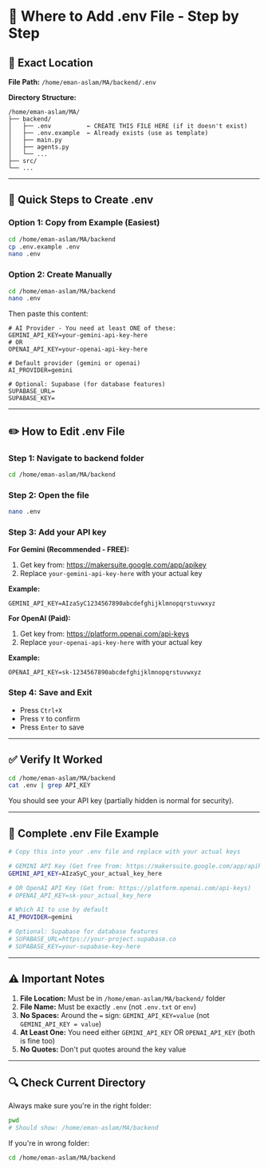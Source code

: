 # 📍 Where to Add .env File - Step by Step

## 📂 Exact Location

**File Path:** `/home/eman-aslam/MA/backend/.env`

**Directory Structure:**
```
/home/eman-aslam/MA/
├── backend/
│   ├── .env          ← CREATE THIS FILE HERE (if it doesn't exist)
│   ├── .env.example  ← Already exists (use as template)
│   ├── main.py
│   ├── agents.py
│   └── ...
├── src/
└── ...
```

---

## 🚀 Quick Steps to Create .env

### Option 1: Copy from Example (Easiest)
```bash
cd /home/eman-aslam/MA/backend
cp .env.example .env
nano .env
```

### Option 2: Create Manually
```bash
cd /home/eman-aslam/MA/backend
nano .env
```

Then paste this content:
```
# AI Provider - You need at least ONE of these:
GEMINI_API_KEY=your-gemini-api-key-here
# OR
OPENAI_API_KEY=your-openai-api-key-here

# Default provider (gemini or openai)
AI_PROVIDER=gemini

# Optional: Supabase (for database features)
SUPABASE_URL=
SUPABASE_KEY=
```

---

## ✏️ How to Edit .env File

### Step 1: Navigate to backend folder
```bash
cd /home/eman-aslam/MA/backend
```

### Step 2: Open the file
```bash
nano .env
```

### Step 3: Add your API key

**For Gemini (Recommended - FREE):**
1. Get key from: https://makersuite.google.com/app/apikey
2. Replace `your-gemini-api-key-here` with your actual key

**Example:**
```
GEMINI_API_KEY=AIzaSyC1234567890abcdefghijklmnopqrstuvwxyz
```

**For OpenAI (Paid):**
1. Get key from: https://platform.openai.com/api-keys
2. Replace `your-openai-api-key-here` with your actual key

**Example:**
```
OPENAI_API_KEY=sk-1234567890abcdefghijklmnopqrstuvwxyz
```

### Step 4: Save and Exit
- Press `Ctrl+X`
- Press `Y` to confirm
- Press `Enter` to save

---

## ✅ Verify It Worked

```bash
cd /home/eman-aslam/MA/backend
cat .env | grep API_KEY
```

You should see your API key (partially hidden is normal for security).

---

## 📝 Complete .env File Example

```bash
# Copy this into your .env file and replace with your actual keys

# GEMINI API Key (Get free from: https://makersuite.google.com/app/apikey)
GEMINI_API_KEY=AIzaSyC_your_actual_key_here

# OR OpenAI API Key (Get from: https://platform.openai.com/api-keys)
# OPENAI_API_KEY=sk-your_actual_key_here

# Which AI to use by default
AI_PROVIDER=gemini

# Optional: Supabase for database features
# SUPABASE_URL=https://your-project.supabase.co
# SUPABASE_KEY=your-supabase-key-here
```

---

## ⚠️ Important Notes

1. **File Location:** Must be in `/home/eman-aslam/MA/backend/` folder
2. **File Name:** Must be exactly `.env` (not `.env.txt` or `env`)
3. **No Spaces:** Around the `=` sign: `GEMINI_API_KEY=value` (not `GEMINI_API_KEY = value`)
4. **At Least One:** You need either `GEMINI_API_KEY` OR `OPENAI_API_KEY` (both is fine too)
5. **No Quotes:** Don't put quotes around the key value

---

## 🔍 Check Current Directory

Always make sure you're in the right folder:
```bash
pwd
# Should show: /home/eman-aslam/MA/backend
```

If you're in wrong folder:
```bash
cd /home/eman-aslam/MA/backend
```

